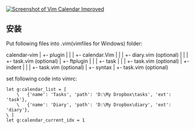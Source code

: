
[![Screenshot of Vim Calendar Improved](http://farm5.static.flickr.com/4125/4833130179_a7e37f5f06_z.jpg)](http://www.flickr.com/photos/hotoo/4833130179/)

## 安装

Put following files into .vim(vimfiles for Windows) folder:

calendar-vim
  |
  +- plugin
  |  |
  |  +- calendar.Vim
  |  |
  |  +- diary.vim (optional)
  |  |
  |  +- task.vim (optional)
  |
  +- ftplugin
  |  |
  |  +- task
  |     |
  |     +- task.vim (optional)
  |
  +- indent
  |  |
  |  +- task.vim (optional)
  |
  +- syntax
     |
     +- task.vim (optional)


set following code into vimrc:

    let g:calendar_list = [
        \   {'name': 'Tasks', 'path': 'D:\My Dropbox\tasks', 'ext': 'task'},
        \   {'name': 'Diary', 'path': 'D:\My Dropbox\diary', 'ext': 'diary'},
    \ ]
    let g:calendar_current_idx = 1
